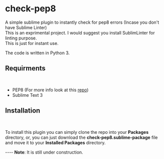check-pep8
==========

A simple sublime plugin to instantly check for pep8 errors (Incase you don't have Sublime Linter)<br>
This is an exprimental project. I would suggest you install SublimLinter for linting purpose.<br>
This is just for instant use.<br>

The code is written in Python 3.

<h2>Requirments</h2><br>
<ul>
    <li>PEP8 (For more info look at this <a href="https://github.com/jcrocholl/pep8">repo</a>)
    <li>Sublime Text 3
</ul>

<h2>Installation</h2><br>
<p>
    To install this plugin you can simply clone the repo into your <b>Packages</b> directory, or, you can just download the <b>check-pep8.sublime-package</b> file and move it to your <b>Installed Packages</b> directory.
</p>
----
<b>Note</b>: It is still under construction.
